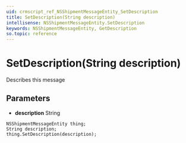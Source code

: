 ```yaml
---
uid: crmscript_ref_NSShipmentMessageEntity_SetDescription
title: SetDescription(String description)
intellisense: NSShipmentMessageEntity.SetDescription
keywords: NSShipmentMessageEntity, GetDescription
so.topic: reference
---
```


# SetDescription(String description)

Describes this message

## Parameters

* **description** String

```crmscript
NSShipmentMessageEntity thing;
String description;
thing.SetDescription(description);
```


